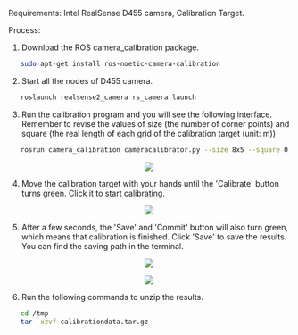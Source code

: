 Requirements: Intel RealSense D455 camera, Calibration Target.

Process:

1. Download the ROS camera_calibration package.
```bash
   sudo apt-get install ros-noetic-camera-calibration
```
2. Start all the nodes of D455 camera.
```bash
   roslaunch realsense2_camera rs_camera.launch
```
3. Run the calibration program and you will see the following interface. Remember to revise the values of size (the number of corner points) and square (the real length of each grid of the calibration target (unit: m))
```bash
   rosrun camera_calibration cameracalibrator.py --size 8x5 --square 0.0285 image:=camera/color/image_raw camera:=/camera/color/camera_info --no-service-check
```
<p align="center"><img src="https://user-images.githubusercontent.com/40540281/55330573-065d8600-549a-11e9-996a-5d193cbd9a93.PNG" /></p>

4. Move the calibration target with your hands until the 'Calibrate' button turns green. Click it to start calibrating.
<p align="center"><img src="https://user-images.githubusercontent.com/40540281/55330573-065d8600-549a-11e9-996a-5d193cbd9a93.PNG" /></p>

5. After a few seconds, the 'Save' and 'Commit' button will also turn green, which means that calibration is finished. Click 'Save' to save the results. You can find the saving path in the terminal.
<p align="center"><img src="https://user-images.githubusercontent.com/40540281/55330573-065d8600-549a-11e9-996a-5d193cbd9a93.PNG" /></p>
<p align="center"><img src="https://user-images.githubusercontent.com/40540281/55330573-065d8600-549a-11e9-996a-5d193cbd9a93.PNG" /></p>

6. Run the following commands to unzip the results.
```bash
   cd /tmp
   tar -xzvf calibrationdata.tar.gz
```
